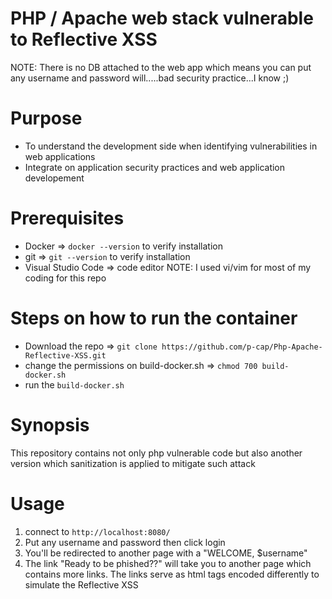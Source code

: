 # PHP / Apache web stack vulnerable to Reflective XSS
NOTE: There is no DB attached to the web app which means you can put any username and password will.....bad security practice...I know ;)

# Purpose
- To understand the development side when identifying vulnerabilities in web applications
- Integrate on application security practices and web application developement

# Prerequisites
- Docker => ```docker --version``` to verify installation
- git => ```git --version``` to verify installation
- Visual Studio Code => code editor 
  NOTE: I used vi/vim for most of my coding for this repo

# Steps on how to run the container
- Download the repo => ```git clone https://github.com/p-cap/Php-Apache-Reflective-XSS.git```
- change the permissions on build-docker.sh => ```chmod 700 build-docker.sh```
- run the ```build-docker.sh```

# Synopsis
This repository contains not only php vulnerable code but also another version which sanitization is applied to mitigate such attack

# Usage
1. connect to ```http://localhost:8080/```
2. Put any username and password then click login
3. You'll be redirected to another page with a "WELCOME, $username"
4. The link "Ready to be phished??" will take you to another page which contains more links. The links serve as html tags encoded differently to simulate the Reflective XSS 
